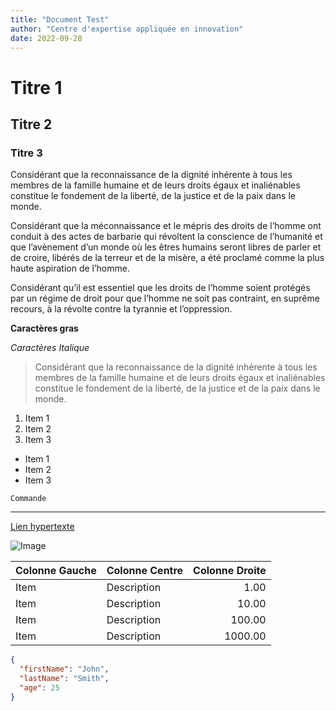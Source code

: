 ```yaml
---
title: "Document Test"
author: "Centre d'expertise appliquée en innovation"
date: 2022-09-28
---
```


# Titre 1

## Titre 2

### Titre 3

Considérant que la reconnaissance de la dignité inhérente à tous les membres de la famille humaine et de leurs droits égaux et inaliénables constitue le fondement de la liberté, de la justice et de la paix dans le monde.

Considérant que la méconnaissance et le mépris des droits de l’homme ont conduit à des actes de barbarie qui révoltent la conscience de l’humanité et que l’avènement d’un monde où les êtres humains seront libres de parler et de croire, libérés de la terreur et de la misère, a été proclamé comme la plus haute aspiration de l’homme.

Considérant qu’il est essentiel que les droits de l’homme soient protégés par un régime de droit pour que l’homme ne soit pas contraint, en suprême recours, à la révolte contre la tyrannie et l’oppression.

**Caractères gras**

*Caractères Italique*

> Considérant que la reconnaissance de la dignité inhérente à tous les membres de la famille humaine et de leurs droits égaux et inaliénables constitue le fondement de la liberté, de la justice et de la paix dans le monde.

1. Item 1
2. Item 2
3. Item 3

* Item 1
* Item 2
* Item 3

`Commande`

---

[Lien hypertexte](https://ceai.cqen.ca)

![Image](https://ceai.cqen.ca/assets/piv/QUEBEC_couleur.svg)

| Colonne Gauche | Colonne Centre | Colonne Droite|
| :--- | --- | ---: |
| Item  | Description | 1.00  |
| Item  | Description | 10.00  |
| Item  | Description | 100.00  |
| Item  | Description | 1000.00  |

```json
{
  "firstName": "John",
  "lastName": "Smith",
  "age": 25
}
```
